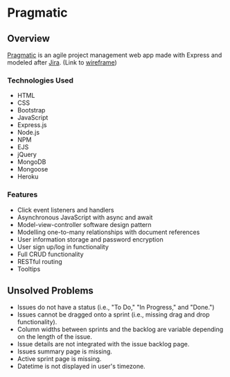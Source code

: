 # Pragmatic

## Overview

[Pragmatic](https://pragmatic-app.herokuapp.com/) is an agile project management web app made with Express and modeled after [Jira](https://www.atlassian.com/software/jira). (Link to [wireframe](https://wireframe.cc/pro/pp/48dd5ec60356910))

### Technologies Used

- HTML
- CSS
- Bootstrap
- JavaScript
- Express.js
- Node.js
- NPM
- EJS
- jQuery
- MongoDB
- Mongoose
- Heroku

### Features

- Click event listeners and handlers
- Asynchronous JavaScript with async and await
- Model-view-controller software design pattern
- Modelling one-to-many relationships with document references
- User information storage and password encryption
- User sign up/log in functionality
- Full CRUD functionality
- RESTful routing
- Tooltips

## Unsolved Problems

- Issues do not have a status (i.e., "To Do," "In Progress," and "Done.")
- Issues cannot be dragged onto a sprint (i.e., missing drag and drop functionality).
- Column widths between sprints and the backlog are variable depending on the length of the issue.
- Issue details are not integrated with the issue backlog page.
- Issues summary page is missing.
- Active sprint page is missing.
- Datetime is not displayed in user's timezone.
